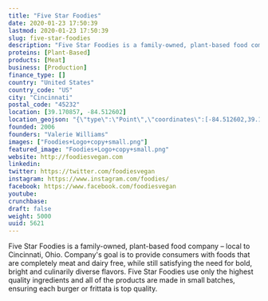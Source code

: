```yaml
---
title: "Five Star Foodies"
date: 2020-01-23 17:50:39
lastmod: 2020-01-23 17:50:39
slug: five-star-foodies
description: "Five Star Foodies is a family-owned, plant-based food company – local to Cincinnati, Ohio. Company's goal is to provide consumers with foods that are completely meat and dairy free, while still satisfying the need for bold, bright and culinarily diverse flavors. Five Star Foodies use only the highest quality ingredients and all of the products are made in small batches, ensuring each burger or frittata is top quality."
proteins: [Plant-Based]
products: [Meat]
business: [Production]
finance_type: []
country: "United States"
country_code: "US"
city: "Cincinnati"
postal_code: "45232"
location: [39.170857, -84.512602]
location_geojson: "{\"type\":\"Point\",\"coordinates\":[-84.512602,39.170857]}"
founded: 2006
founders: "Valerie Williams"
images: ["Foodies+Logo+copy+small.png"]
featured_image: "Foodies+Logo+copy+small.png"
website: http://foodiesvegan.com
linkedin: 
twitter: https://twitter.com/foodiesvegan
instagram: https://www.instagram.com/foodies/
facebook: https://www.facebook.com/foodiesvegan
youtube: 
crunchbase: 
draft: false
weight: 5000
uuid: 5621
---
```

Five Star Foodies is a family-owned, plant-based food company – local to Cincinnati, Ohio. Company's goal is to provide consumers with foods that are completely meat and dairy free, while still satisfying the need for bold, bright and culinarily diverse flavors. Five Star Foodies use only the highest quality ingredients and all of the products are made in small batches, ensuring each burger or frittata is top quality.
